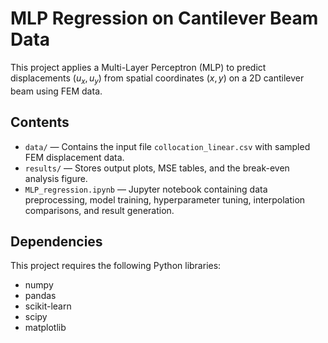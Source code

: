 # MLP Regression on Cantilever Beam Data

This project applies a Multi-Layer Perceptron (MLP) to predict displacements $(u_x, u_y)$ from spatial coordinates $(x, y)$ on a 2D cantilever beam using FEM data.

## Contents

- `data/` — Contains the input file `collocation_linear.csv` with sampled FEM displacement data.
- `results/` — Stores output plots, MSE tables, and the break-even analysis figure.
- `MLP_regression.ipynb` — Jupyter notebook containing data preprocessing, model training, hyperparameter tuning, interpolation comparisons, and result generation.

## Dependencies

This project requires the following Python libraries:

- numpy
- pandas
- scikit-learn
- scipy
- matplotlib